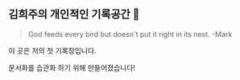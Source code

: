 ## 김희주의 개인적인 기록공간 🐶

> God feeds every bird but doesn't put it right in its nest. -Mark

이 곳은 저의 첫 기록장입니다.

문서화를 습관화 하기 위해 만들어졌습니다!



